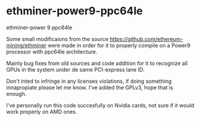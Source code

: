 # ethminer-power9-ppc64le
ethminer-power 9 ppc64le

Some small modificaions from the source https://github.com/ethereum-mining/ethminer were made in order for it to properly compile on a Power9 processor with ppc64le architecture.

Mainly bug fixes from old sources and code addition for it to recognize all GPUs in the system under de same PCI-express lane ID.

Don't inted to infringe in any licenses violations, if doing something innapropiate please let me know. I've added the GPLv3, hope that is enough.

I've personally run this code succesfully on Nvidia cards, not sure if it would work properly on AMD ones.
